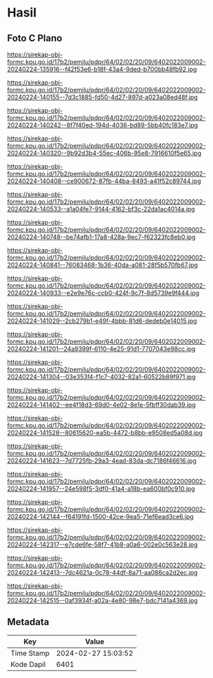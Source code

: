 # Hasil

## Foto C Plano

https://sirekap-obj-formc.kpu.go.id/17b2/pemilu/pdpr/64/02/02/20/09/6402022009002-20240224-135916--f42f53e6-b18f-43a4-9ded-b700bb48fb92.jpg

https://sirekap-obj-formc.kpu.go.id/17b2/pemilu/pdpr/64/02/02/20/09/6402022009002-20240224-140155--7d3c1885-fd50-4d27-897d-a023a08ed48f.jpg

https://sirekap-obj-formc.kpu.go.id/17b2/pemilu/pdpr/64/02/02/20/09/6402022009002-20240224-140242--8f7f40ed-194d-4036-bd89-5bb40fc183e7.jpg

https://sirekap-obj-formc.kpu.go.id/17b2/pemilu/pdpr/64/02/02/20/09/6402022009002-20240224-140320--9b92d3b4-55ec-406b-95e8-7916610f5e65.jpg

https://sirekap-obj-formc.kpu.go.id/17b2/pemilu/pdpr/64/02/02/20/09/6402022009002-20240224-140408--ce900672-87fb-44ba-8493-a41f52c89744.jpg

https://sirekap-obj-formc.kpu.go.id/17b2/pemilu/pdpr/64/02/02/20/09/6402022009002-20240224-140533--a1a04fe7-9144-4162-bf3c-22da1ac4014a.jpg

https://sirekap-obj-formc.kpu.go.id/17b2/pemilu/pdpr/64/02/02/20/09/6402022009002-20240224-140748--be74afb1-17a8-428a-9ec7-f62323fc8eb0.jpg

https://sirekap-obj-formc.kpu.go.id/17b2/pemilu/pdpr/64/02/02/20/09/6402022009002-20240224-140841--76083468-1b36-40da-a081-28f5b570fb67.jpg

https://sirekap-obj-formc.kpu.go.id/17b2/pemilu/pdpr/64/02/02/20/09/6402022009002-20240224-140933--e2e9e76c-ccb0-424f-9c7f-8d5739e9f444.jpg

https://sirekap-obj-formc.kpu.go.id/17b2/pemilu/pdpr/64/02/02/20/09/6402022009002-20240224-141029--2cb279b1-e49f-4bbb-81d6-dedeb0e14015.jpg

https://sirekap-obj-formc.kpu.go.id/17b2/pemilu/pdpr/64/02/02/20/09/6402022009002-20240224-141201--24a9399f-6110-4e25-91d1-7707043e98cc.jpg

https://sirekap-obj-formc.kpu.go.id/17b2/pemilu/pdpr/64/02/02/20/09/6402022009002-20240224-141304--03e353f4-f1c7-4032-82a1-60522b89f971.jpg

https://sirekap-obj-formc.kpu.go.id/17b2/pemilu/pdpr/64/02/02/20/09/6402022009002-20240224-141402--ee4f18d3-69d0-4e02-8e1e-5fbff30dab39.jpg

https://sirekap-obj-formc.kpu.go.id/17b2/pemilu/pdpr/64/02/02/20/09/6402022009002-20240224-141528--80615620-ea5b-4472-b8bb-e9508ed5a08d.jpg

https://sirekap-obj-formc.kpu.go.id/17b2/pemilu/pdpr/64/02/02/20/09/6402022009002-20240224-141623--7d7725fb-29a3-4ead-83da-dc7186f46616.jpg

https://sirekap-obj-formc.kpu.go.id/17b2/pemilu/pdpr/64/02/02/20/09/6402022009002-20240224-141957--24e598f5-3df0-41a4-a18b-ea600bf0c910.jpg

https://sirekap-obj-formc.kpu.go.id/17b2/pemilu/pdpr/64/02/02/20/09/6402022009002-20240224-142144--f64191fd-1500-42ce-9ea5-71ef6ead3ce6.jpg

https://sirekap-obj-formc.kpu.go.id/17b2/pemilu/pdpr/64/02/02/20/09/6402022009002-20240224-142317--e7cde6fe-58f7-41b8-a0a6-002e0c563e28.jpg

https://sirekap-obj-formc.kpu.go.id/17b2/pemilu/pdpr/64/02/02/20/09/6402022009002-20240224-142413--7dc4621a-0c78-44df-8a71-aa086ca2d2ec.jpg

https://sirekap-obj-formc.kpu.go.id/17b2/pemilu/pdpr/64/02/02/20/09/6402022009002-20240224-142515--0af3934f-a02a-4e80-98e7-bdc7141a4369.jpg


## Metadata

| Key        | Value               |
| ---------- | ------------------- |
| Time Stamp | 2024-02-27 15:03:52 |
| Kode Dapil | 6401                |



